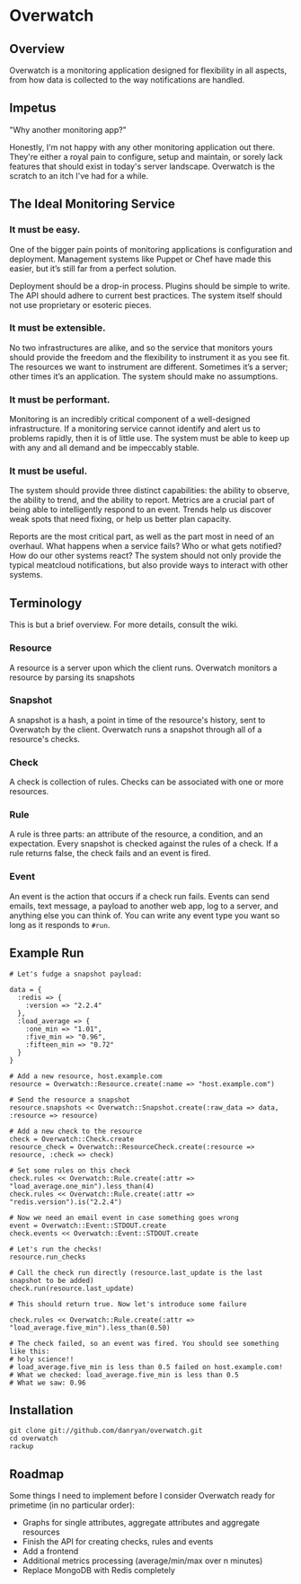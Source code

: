# Overwatch

## Overview

Overwatch is a monitoring application designed for flexibility in all aspects, from how data is collected to the way notifications are handled.

## Impetus

"Why another monitoring app?" 

Honestly, I'm not happy with any other monitoring application out there. They're either  a royal pain to configure, setup and maintain, or sorely lack features that should exist in today's server landscape. Overwatch is the scratch to an itch I've had for a while.

## The Ideal Monitoring Service

### It must be easy.

One of the bigger pain points of monitoring applications is configuration and deployment. Management systems like Puppet or Chef have made this easier, but it’s still far from a perfect solution.

Deployment should be a drop-in process. Plugins should be simple to write. The API should adhere to current best practices. The system itself should not use proprietary or esoteric pieces.

### It must be extensible.

No two infrastructures are alike, and so the service that monitors yours should provide the freedom and the flexibility to instrument it as you see fit. The resources we want to instrument are different. Sometimes it’s a server; other times it’s an application. The system should make no assumptions.

### It must be performant.

Monitoring is an incredibly critical component of a well-designed infrastructure. If a monitoring service cannot identify and alert us to problems rapidly, then it is of little use. The system must be able to keep up with any and all demand and be impeccably stable.


### It must be useful.

The system should provide three distinct capabilities: the ability to observe, the ability to trend, and the ability to report. Metrics are a crucial part of being able to intelligently respond to an event. Trends help us discover weak spots that need fixing, or help us better plan capacity.

Reports are the most critical part, as well as the part most in need of an overhaul. What happens when a service fails? Who or what gets notified? How do our other systems react? The system should not only provide the typical meatcloud notifications, but also provide ways to interact with other systems.

## Terminology

This is but a brief overview. For more details, consult the wiki.

### Resource

A resource is a server upon which the client runs. Overwatch monitors a resource by parsing its snapshots

### Snapshot

A snapshot is a hash, a point in time of the resource's history, sent to Overwatch by the client. Overwatch runs a snapshot through all of a resource's checks.

### Check

A check is collection of rules. Checks can be associated with one or more resources.

### Rule

A rule is three parts: an attribute of the resource, a condition, and an expectation. Every snapshot is checked against the rules of a check. If a rule returns false, the check fails and an event is fired.

### Event

An event is the action that occurs if a check run fails. Events can send emails, text message, a payload to another web app, log to a server, and anything else you can think of. You can write any event type you want so long as it responds to `#run`.

## Example Run


    # Let's fudge a snapshot payload:

    data = { 
      :redis => {
        :version => "2.2.4"
      },
      :load_average => { 
        :one_min => "1.01", 
        :five_min => "0.96", 
        :fifteen_min => "0.72"
      }
    }

    # Add a new resource, host.example.com
    resource = Overwatch::Resource.create(:name => "host.example.com")
    
    # Send the resource a snapshot
    resource.snapshots << Overwatch::Snapshot.create(:raw_data => data, :resource => resource)

    # Add a new check to the resource
    check = Overwatch::Check.create
    resource_check = Overwatch::ResourceCheck.create(:resource => resource, :check => check)
    
    # Set some rules on this check
    check.rules << Overwatch::Rule.create(:attr => "load_average.one_min").less_than(4)
    check.rules << Overwatch::Rule.create(:attr => "redis.version").is("2.2.4")

    # Now we need an email event in case something goes wrong
    event = Overwatch::Event::STDOUT.create
    check.events << Overwatch::Event::STDOUT.create
    
    # Let's run the checks!
    resource.run_checks
    
    # Call the check run directly (resource.last_update is the last snapshot to be added)
    check.run(resource.last_update)
    
    # This should return true. Now let's introduce some failure
    
    check.rules << Overwatch::Rule.create(:attr => "load_average.five_min").less_than(0.50)
    
    # The check failed, so an event was fired. You should see something like this:
    # holy science!!
    # load_average.five_min is less than 0.5 failed on host.example.com!
    # What we checked: load_average.five_min is less than 0.5
    # What we saw: 0.96
    
## Installation

    git clone git://github.com/danryan/overwatch.git
    cd overwatch
    rackup
    
    

## Roadmap

Some things I need to implement before I consider Overwatch ready for primetime (in no particular order):

* Graphs for single attributes, aggregate attributes and aggregate resources
* Finish the API for creating checks, rules and events
* Add a frontend
* Additional metrics processing (average/min/max over n minutes)
* Replace MongoDB with Redis completely
